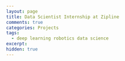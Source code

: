 ```yaml
---
layout: page
title: Data Scientist Internship at Zipline
comments: true
categories: Projects
tags:
  - deep learning robotics data science
excerpt:
hidden: true
---
```

